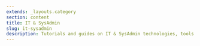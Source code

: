 ```yaml
---
extends: _layouts.category
section: content
title: IT & SysAdmin
slug: it-sysadmin
description: Tutorials and guides on IT & SysAdmin technologies, tools and configurations
---
```


